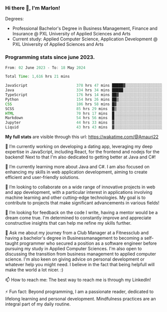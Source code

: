 
### Hi there 👋, I'm Marlon!

Degrees: 
- Professional Bachelor's Degree in Business Management, Finance and Insurance @ PXL University of Applied Sciences and Arts
- Current study: Applied Computer Science, Application Development @ PXL University of Applied Sciences and Arts

### Programming stats since june 2023.
<!--START_SECTION:waka-->

```java
From: 02 June 2023 - To: 18 May 2024

Total Time: 1,616 hrs 21 mins

JavaScript                      378 hrs 47 mins █████▓░░░░░░░░░░░░░░░░░░░   23.31 %
Java                            334 hrs 34 mins █████░░░░░░░░░░░░░░░░░░░░   20.59 %
TypeScript                      176 hrs 14 mins ██▓░░░░░░░░░░░░░░░░░░░░░░   10.84 %
Python                          154 hrs 26 mins ██▒░░░░░░░░░░░░░░░░░░░░░░   09.50 %
CSS                             106 hrs 58 mins █▓░░░░░░░░░░░░░░░░░░░░░░░   06.58 %
SCSS                            85 hrs 29 mins  █▒░░░░░░░░░░░░░░░░░░░░░░░   05.26 %
HTML                            70 hrs 17 mins  █░░░░░░░░░░░░░░░░░░░░░░░░   04.33 %
Markdown                        54 hrs 56 mins  █░░░░░░░░░░░░░░░░░░░░░░░░   03.38 %
Jupyter                         44 hrs 33 mins  ▓░░░░░░░░░░░░░░░░░░░░░░░░   02.74 %
Liquid                          43 hrs 43 mins  ▓░░░░░░░░░░░░░░░░░░░░░░░░   02.69 %
```

<!--END_SECTION:waka-->
**My full stats** are visible through this url: https://wakatime.com/@Amauri22



🔭 I’m currently working on developing a dating app, leveraging my deep expertise in JavaScript, including React, for the frontend and nodejs for the backend! Next to that I'm also dedicated to getting better at Java and C#!

🌱 I’m currently learning more about Java and C#. I am also focused on enhancing my skills in web application development, aiming to create efficient and user-friendly solutions.

👯 I’m looking to collaborate on a wide range of innovative projects in web and app development, with a particular interest in applications involving machine learning and other cutting-edge technologies. My goal is to contribute to projects that make significant advancements in various fields!

🤔 I’m looking for feedback on the code I write, having a mentor would be a dream come true. I'm determined to constantly improve and appreciate constructive insights that can help me refine my skills further.

💬 Ask me about my journey from a Club Manager at a Fitnessclub and having a bachelor's degree in Businessmanagement to becoming a self-taught programmer who secured a position as a software engineer before pursuing my study in Applied Computer Sciences. I'm also open to discussing the transition from business management to applied computer science. I'm also keen on giving advice on personal development or whatever help you might need. I believe in the fact that being helpfull will make the world a lot nicer. :)

📫 How to reach me: The best way to reach me is through my LinkedIn!

⚡ Fun fact: Beyond programming, I am a passionate reader, dedicated to lifelong learning and personal development. Mindfulness practices are an integral part of my daily routine.


